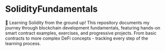 # SolidityFundamentals
🚀 Learning Solidity from the ground up! This repository documents my journey through blockchain development fundamentals, featuring hands-on smart contract examples, exercises, and progressive projects. From basic contracts to more complex DeFi concepts - tracking every step of the learning process.
